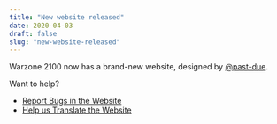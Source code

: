 ```yaml
---
title: "New website released"
date: 2020-04-03
draft: false
slug: "new-website-released"
---
```


Warzone 2100 now has a brand-new website, designed by [@past-due](https://github.com/past-due).

Want to help?
- [Report Bugs in the Website](https://github.com/Warzone2100/wz2100.net/issues/new/choose)
- [Help us Translate the Website](https://github.com/Warzone2100/wz2100.net/docs/Translation.md)
